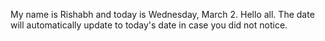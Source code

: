 My name is Rishabh and today is Wednesday, March 2. Hello all. The date will automatically update to today's date in case you did not notice.
